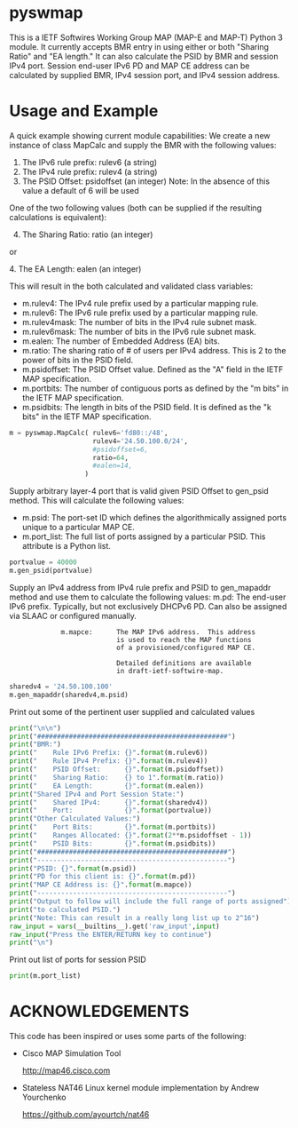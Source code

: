 pyswmap
=======

This is a IETF Softwires Working Group MAP (MAP-E and MAP-T) Python 3 module.  It currently accepts BMR entry in using either or both "Sharing Ratio" and "EA length."  It can also calculate the PSID by BMR and session IPv4 port.  Session end-user IPv6 PD and MAP CE address can be calculated by supplied BMR, IPv4 session port, and IPv4 session address.

Usage and Example
=================

A quick example showing current module capabilities:
We create a new instance of class MapCalc and supply the BMR
with the following values:

1.  The IPv6 rule prefix: rulev6      (a string) 
2.  The IPv4 rule prefix: rulev4      (a string)
3.  The PSID Offset:      psidoffset  (an integer)
    Note: In the absence of this value a default of 6 will be used 
 
One of the two following values (both can be supplied if the resulting
calculations is equivalent):

4. The Sharing Ratio:    ratio       (an integer)
<p>or</p>
4. The EA Length:        ealen       (an integer)
 
This will result in the both calculated and validated class variables:
- m.rulev4: The IPv4 rule prefix used by a particular mapping rule.
- m.rulev6: The IPv6 rule prefix used by a particular mapping rule.
- m.rulev4mask: The number of bits in the IPv4 rule subnet mask.
- m.rulev6mask: The number of bits in the IPv6 rule subnet mask.
- m.ealen: The number of Embedded Address (EA) bits.
- m.ratio: The sharing ratio of # of users per IPv4
address.  This is 2 to the power of bits in the PSID field.
- m.psidoffset: The PSID Offset value.  Defined as the
"A" field in the IETF MAP specification.
- m.portbits: The number of contiguous ports as defined
by the "m bits" in the IETF MAP specification.
- m.psidbits: The length in bits of the PSID field.  It
is defined as the "k bits" in the IETF MAP specification.
 
```python
m = pyswmap.MapCalc( rulev6='fd80::/48',
                     rulev4='24.50.100.0/24',
                     #psidoffset=6,
                     ratio=64,
                     #ealen=14,
                   )
```

Supply arbitrary layer-4 port that is valid given PSID Offset to 
gen_psid method.  This will calculate the following values:
- m.psid: The port-set ID which defines the
algorithmically assigned ports unique to
a particular MAP CE.
- m.port_list:  The full list of ports assigned by a 
particular PSID.  This attribute is
a Python list.

```python
portvalue = 40000
m.gen_psid(portvalue)
```

Supply an IPv4 address from IPv4 rule prefix and PSID to gen_mapaddr
method and use them to calculate the following values:
                 m.pd:         The end-user IPv6 prefix. Typically,
                               but not exclusively DHCPv6 PD.  Can
                               also be assigned via SLAAC or configured
                               manually.  
                     
                 m.mapce:      The MAP IPv6 address.  This address
                               is used to reach the MAP functions
                               of a provisioned/configured MAP CE.
                                 
                               Detailed definitions are available
                               in draft-ietf-softwire-map.
```python
sharedv4 = '24.50.100.100'
m.gen_mapaddr(sharedv4,m.psid)
```

Print out some of the pertinent user supplied and calculated values
```python
print("\n\n")
print("################################################")
print("BMR:")
print("    Rule IPv6 Prefix: {}".format(m.rulev6))
print("    Rule IPv4 Prefix: {}".format(m.rulev4))
print("    PSID Offset:      {}".format(m.psidoffset))
print("    Sharing Ratio:    {} to 1".format(m.ratio))
print("    EA Length:        {}".format(m.ealen))
print("Shared IPv4 and Port Session State:")
print("    Shared IPv4:      {}".format(sharedv4))
print("    Port:             {}".format(portvalue))
print("Other Calculated Values:")
print("    Port Bits:        {}".format(m.portbits))
print("    Ranges Allocated: {}".format(2**m.psidoffset - 1))
print("    PSID Bits:        {}".format(m.psidbits))
print("################################################")
print("------------------------------------------------")
print("PSID: {}".format(m.psid))
print("PD for this client is: {}".format(m.pd))
print("MAP CE Address is: {}".format(m.mapce))
print("------------------------------------------------")
print("Output to follow will include the full range of ports assigned")
print("to calculated PSID.")
print("Note: This can result in a really long list up to 2^16")
raw_input = vars(__builtins__).get('raw_input',input)
raw_input("Press the ENTER/RETURN key to continue")
print("\n")
```

Print out list of ports for session PSID

```python
print(m.port_list)
```

 
ACKNOWLEDGEMENTS
================

This code has been inspired or uses some parts of the following:

* Cisco MAP Simulation Tool

  http://map46.cisco.com

* Stateless NAT46 Linux kernel module implementation by Andrew Yourchenko

  https://github.com/ayourtch/nat46
